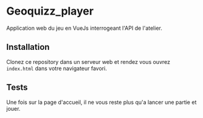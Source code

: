 # Geoquizz_player
Application web du jeu en VueJs interrogeant l'API de l'atelier.  

## Installation
Clonez ce repository dans un serveur web et rendez vous ouvrez `index.html` dans votre navigateur favori.  

## Tests
Une fois sur la page d'accueil, il ne vous reste plus qu'a lancer une partie et jouer.
